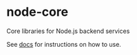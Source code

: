 # node-core

Core libraries for Node.js backend services

See [docs](/docs) for instructions on how to use.
